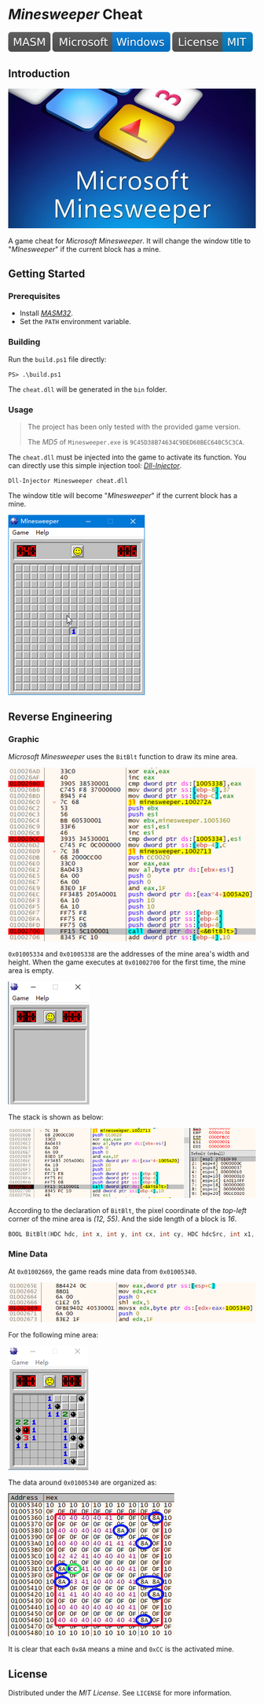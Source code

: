 # *Minesweeper* Cheat

![MASM](docs/badges/MASM.svg)
[![Windows](docs/badges/Microsoft-Windows.svg)](https://www.microsoft.com/en-ie/windows)
![License](docs/badges/License-MIT.svg)

## Introduction

![Cover](Cover.jpg)

A game cheat for *Microsoft Minesweeper*. It will change the window title to "*Mlnesweeper*" if the current block has a mine.

## Getting Started

### Prerequisites

- Install [*MASM32*](http://www.masm32.com).
- Set the `PATH` environment variable.

### Building

Run the `build.ps1` file directly:

```console
PS> .\build.ps1
```

The `cheat.dll` will be generated in the `bin` folder.

### Usage

> The project has been only tested with the provided game version.
>
> The *MD5* of `Minesweeper.exe` is `9C45D38B74634C9DED60BEC640C5C3CA`.

The `cheat.dll` must be injected into the game to activate its function. You can directly use this simple injection tool: [*Dll-Injector*](https://github.com/Zhuagenborn/Windows-DLL-Injector).

```console
Dll-Injector Minesweeper cheat.dll
```

The window title will become "*Mlnesweeper*" if the current block has a mine.

![cheat](docs/images/cheat.png)

## Reverse Engineering

### Graphic

*Microsoft Minesweeper* uses the `BitBlt` function to draw its mine area.

![loop-bitblt](docs/images/loop-bitblt.png)

`0x01005334` and `0x01005338` are the addresses of the mine area's width and height. When the game executes at `0x01002700` for the first time, the mine area is empty.

![empty-area](docs/images/empty-area.png)

The stack is shown as below:

![bitblt](docs/images/bitblt.png)

According to the declaration of `BitBlt`, the pixel coordinate of the *top-left* corner of the mine area is *(12, 55)*. And the side length of a block is *16*.

```c
BOOL BitBlt(HDC hdc, int x, int y, int cx, int cy, HDC hdcSrc, int x1, int y1, DWORD rop);
```

### Mine Data

At `0x01002669`, the game reads mine data from `0x01005340`.

![read-mine-area](docs/images/read-mine-area.png)

For the following mine area:

![game-end](docs/images/game-end.png)

The data around `0x01005340` are organized as:

![mine-data](docs/images/mine-data.png)

It is clear that each `0x8A` means a mine and `0xCC` is the activated mine.

## License

Distributed under the *MIT License*. See `LICENSE` for more information.
